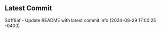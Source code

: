 
## Latest Commit
3d1f9af - Update README with latest commit info (2024-08-29 17:00:25 -0400) <Yunxi-Zhou>
